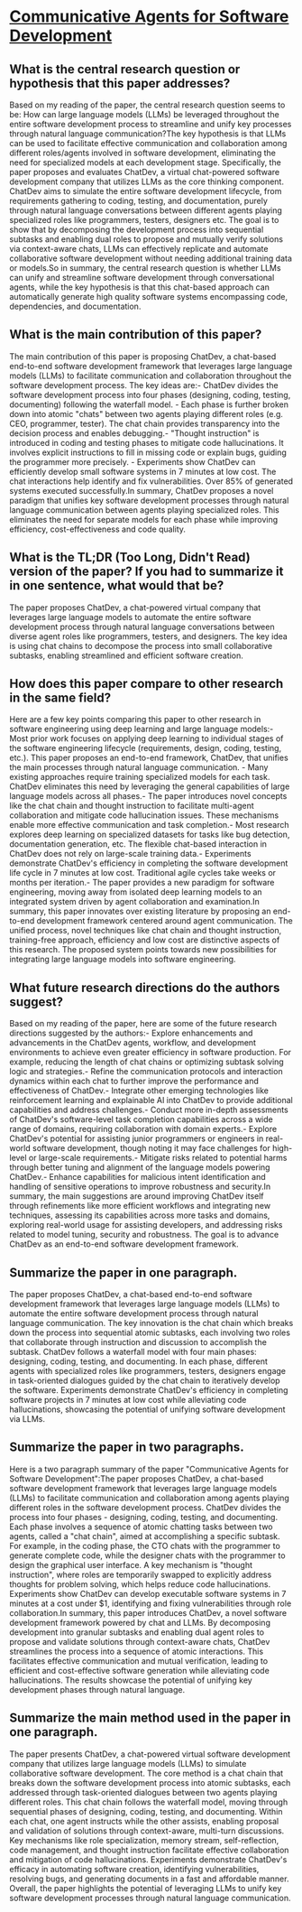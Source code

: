 # [Communicative Agents for Software Development](https://arxiv.org/abs/2307.07924)

## What is the central research question or hypothesis that this paper addresses?

 Based on my reading of the paper, the central research question seems to be: How can large language models (LLMs) be leveraged throughout the entire software development process to streamline and unify key processes through natural language communication?The key hypothesis is that LLMs can be used to facilitate effective communication and collaboration among different roles/agents involved in software development, eliminating the need for specialized models at each development stage.  Specifically, the paper proposes and evaluates ChatDev, a virtual chat-powered software development company that utilizes LLMs as the core thinking component. ChatDev aims to simulate the entire software development lifecycle, from requirements gathering to coding, testing, and documentation, purely through natural language conversations between different agents playing specialized roles like programmers, testers, designers etc. The goal is to show that by decomposing the development process into sequential subtasks and enabling dual roles to propose and mutually verify solutions via context-aware chats, LLMs can effectively replicate and automate collaborative software development without needing additional training data or models.So in summary, the central research question is whether LLMs can unify and streamline software development through conversational agents, while the key hypothesis is that this chat-based approach can automatically generate high quality software systems encompassing code, dependencies, and documentation.


## What is the main contribution of this paper?

 The main contribution of this paper is proposing ChatDev, a chat-based end-to-end software development framework that leverages large language models (LLMs) to facilitate communication and collaboration throughout the software development process. The key ideas are:- ChatDev divides the software development process into four phases (designing, coding, testing, documenting) following the waterfall model. - Each phase is further broken down into atomic "chats" between two agents playing different roles (e.g. CEO, programmer, tester). The chat chain provides transparency into the decision process and enables debugging.- "Thought instruction" is introduced in coding and testing phases to mitigate code hallucinations. It involves explicit instructions to fill in missing code or explain bugs, guiding the programmer more precisely. - Experiments show ChatDev can efficiently develop small software systems in 7 minutes at low cost. The chat interactions help identify and fix vulnerabilities. Over 85% of generated systems executed successfully.In summary, ChatDev proposes a novel paradigm that unifies key software development processes through natural language communication between agents playing specialized roles. This eliminates the need for separate models for each phase while improving efficiency, cost-effectiveness and code quality.


## What is the TL;DR (Too Long, Didn't Read) version of the paper? If you had to summarize it in one sentence, what would that be?

 The paper proposes ChatDev, a chat-powered virtual company that leverages large language models to automate the entire software development process through natural language conversations between diverse agent roles like programmers, testers, and designers. The key idea is using chat chains to decompose the process into small collaborative subtasks, enabling streamlined and efficient software creation.


## How does this paper compare to other research in the same field?

 Here are a few key points comparing this paper to other research in software engineering using deep learning and large language models:- Most prior work focuses on applying deep learning to individual stages of the software engineering lifecycle (requirements, design, coding, testing, etc.). This paper proposes an end-to-end framework, ChatDev, that unifies the main processes through natural language communication. - Many existing approaches require training specialized models for each task. ChatDev eliminates this need by leveraging the general capabilities of large language models across all phases.- The paper introduces novel concepts like the chat chain and thought instruction to facilitate multi-agent collaboration and mitigate code hallucination issues. These mechanisms enable more effective communication and task completion.- Most research explores deep learning on specialized datasets for tasks like bug detection, documentation generation, etc. The flexible chat-based interaction in ChatDev does not rely on large-scale training data.- Experiments demonstrate ChatDev's efficiency in completing the software development life cycle in 7 minutes at low cost. Traditional agile cycles take weeks or months per iteration.- The paper provides a new paradigm for software engineering, moving away from isolated deep learning models to an integrated system driven by agent collaboration and examination.In summary, this paper innovates over existing literature by proposing an end-to-end development framework centered around agent communication. The unified process, novel techniques like chat chain and thought instruction, training-free approach, efficiency and low cost are distinctive aspects of this research. The proposed system points towards new possibilities for integrating large language models into software engineering.


## What future research directions do the authors suggest?

 Based on my reading of the paper, here are some of the future research directions suggested by the authors:- Explore enhancements and advancements in the ChatDev agents, workflow, and development environments to achieve even greater efficiency in software production. For example, reducing the length of chat chains or optimizing subtask solving logic and strategies.- Refine the communication protocols and interaction dynamics within each chat to further improve the performance and effectiveness of ChatDev.- Integrate other emerging technologies like reinforcement learning and explainable AI into ChatDev to provide additional capabilities and address challenges.- Conduct more in-depth assessments of ChatDev's software-level task completion capabilities across a wide range of domains, requiring collaboration with domain experts.- Explore ChatDev's potential for assisting junior programmers or engineers in real-world software development, though noting it may face challenges for high-level or large-scale requirements.- Mitigate risks related to potential harms through better tuning and alignment of the language models powering ChatDev.- Enhance capabilities for malicious intent identification and handling of sensitive operations to improve robustness and security.In summary, the main suggestions are around improving ChatDev itself through refinements like more efficient workflows and integrating new techniques, assessing its capabilities across more tasks and domains, exploring real-world usage for assisting developers, and addressing risks related to model tuning, security and robustness. The goal is to advance ChatDev as an end-to-end software development framework.


## Summarize the paper in one paragraph.

 The paper proposes ChatDev, a chat-based end-to-end software development framework that leverages large language models (LLMs) to automate the entire software development process through natural language communication. The key innovation is the chat chain which breaks down the process into sequential atomic subtasks, each involving two roles that collaborate through instruction and discussion to accomplish the subtask. ChatDev follows a waterfall model with four main phases: designing, coding, testing, and documenting. In each phase, different agents with specialized roles like programmers, testers, designers engage in task-oriented dialogues guided by the chat chain to iteratively develop the software. Experiments demonstrate ChatDev's efficiency in completing software projects in 7 minutes at low cost while alleviating code hallucinations, showcasing the potential of unifying software development via LLMs.


## Summarize the paper in two paragraphs.

 Here is a two paragraph summary of the paper "Communicative Agents for Software Development":The paper proposes ChatDev, a chat-based software development framework that leverages large language models (LLMs) to facilitate communication and collaboration among agents playing different roles in the software development process. ChatDev divides the process into four phases - designing, coding, testing, and documenting. Each phase involves a sequence of atomic chatting tasks between two agents, called a "chat chain", aimed at accomplishing a specific subtask. For example, in the coding phase, the CTO chats with the programmer to generate complete code, while the designer chats with the programmer to design the graphical user interface. A key mechanism is "thought instruction", where roles are temporarily swapped to explicitly address thoughts for problem solving, which helps reduce code hallucinations. Experiments show ChatDev can develop executable software systems in 7 minutes at a cost under $1, identifying and fixing vulnerabilities through role collaboration.In summary, this paper introduces ChatDev, a novel software development framework powered by chat and LLMs. By decomposing development into granular subtasks and enabling dual agent roles to propose and validate solutions through context-aware chats, ChatDev streamlines the process into a sequence of atomic interactions. This facilitates effective communication and mutual verification, leading to efficient and cost-effective software generation while alleviating code hallucinations. The results showcase the potential of unifying key development phases through natural language.


## Summarize the main method used in the paper in one paragraph.

 The paper presents ChatDev, a chat-powered virtual software development company that utilizes large language models (LLMs) to simulate collaborative software development. The core method is a chat chain that breaks down the software development process into atomic subtasks, each addressed through task-oriented dialogues between two agents playing different roles. This chat chain follows the waterfall model, moving through sequential phases of designing, coding, testing, and documenting. Within each chat, one agent instructs while the other assists, enabling proposal and validation of solutions through context-aware, multi-turn discussions. Key mechanisms like role specialization, memory stream, self-reflection, code management, and thought instruction facilitate effective collaboration and mitigation of code hallucinations. Experiments demonstrate ChatDev's efficacy in automating software creation, identifying vulnerabilities, resolving bugs, and generating documents in a fast and affordable manner. Overall, the paper highlights the potential of leveraging LLMs to unify key software development processes through natural language communication.
